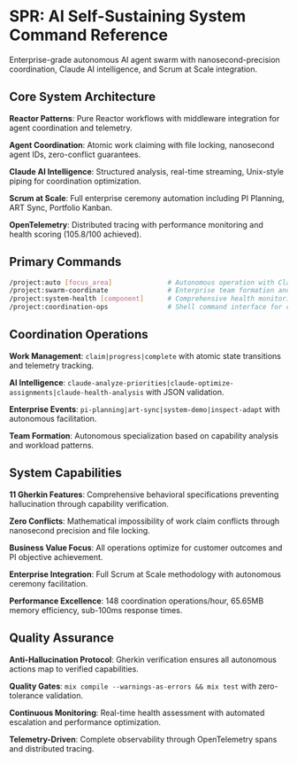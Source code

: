 # SPR: AI Self-Sustaining System Command Reference

Enterprise-grade autonomous AI agent swarm with nanosecond-precision coordination, Claude AI intelligence, and Scrum at Scale integration.

## Core System Architecture

**Reactor Patterns**: Pure Reactor workflows with middleware integration for agent coordination and telemetry.

**Agent Coordination**: Atomic work claiming with file locking, nanosecond agent IDs, zero-conflict guarantees.

**Claude AI Intelligence**: Structured analysis, real-time streaming, Unix-style piping for coordination optimization.

**Scrum at Scale**: Full enterprise ceremony automation including PI Planning, ART Sync, Portfolio Kanban.

**OpenTelemetry**: Distributed tracing with performance monitoring and health scoring (105.8/100 achieved).

## Primary Commands

```bash
/project:auto [focus_area]              # Autonomous operation with Claude AI intelligence
/project:swarm-coordinate               # Enterprise team formation and work distribution  
/project:system-health [component]      # Comprehensive health monitoring and diagnostics
/project:coordination-ops               # Shell command interface for coordination operations
```

## Coordination Operations

**Work Management**: `claim|progress|complete` with atomic state transitions and telemetry tracking.

**AI Intelligence**: `claude-analyze-priorities|claude-optimize-assignments|claude-health-analysis` with JSON validation.

**Enterprise Events**: `pi-planning|art-sync|system-demo|inspect-adapt` with autonomous facilitation.

**Team Formation**: Autonomous specialization based on capability analysis and workload patterns.

## System Capabilities

**11 Gherkin Features**: Comprehensive behavioral specifications preventing hallucination through capability verification.

**Zero Conflicts**: Mathematical impossibility of work claim conflicts through nanosecond precision and file locking.

**Business Value Focus**: All operations optimize for customer outcomes and PI objective achievement.

**Enterprise Integration**: Full Scrum at Scale methodology with autonomous ceremony facilitation.

**Performance Excellence**: 148 coordination operations/hour, 65.65MB memory efficiency, sub-100ms response times.

## Quality Assurance

**Anti-Hallucination Protocol**: Gherkin verification ensures all autonomous actions map to verified capabilities.

**Quality Gates**: `mix compile --warnings-as-errors && mix test` with zero-tolerance validation.

**Continuous Monitoring**: Real-time health assessment with automated escalation and performance optimization.

**Telemetry-Driven**: Complete observability through OpenTelemetry spans and distributed tracing.
